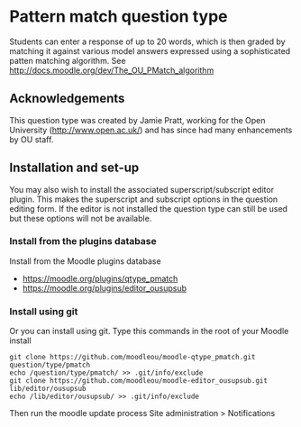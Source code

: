 # Pattern match question type

Students can enter a response of up to 20 words, which is then graded by matching
it against various model answers expressed using a sophisticated patten
matching algorithm. See http://docs.moodle.org/dev/The_OU_PMatch_algorithm


## Acknowledgements

This question type was created by Jamie Pratt, working for the Open University
(http://www.open.ac.uk/) and has since had many enhancements by OU staff.


## Installation and set-up

You may also wish to install the associated superscript/subscript editor
plugin. This makes the superscript and subscript options in the question
editing form.  If the editor is not installed the question type can still
be used but these options will not be available.

### Install from the plugins database

Install from the Moodle plugins database
* https://moodle.org/plugins/qtype_pmatch
* https://moodle.org/plugins/editor_ousupsub

### Install using git

Or you can install using git. Type this commands in the root of your Moodle install

    git clone https://github.com/moodleou/moodle-qtype_pmatch.git question/type/pmatch
    echo /question/type/pmatch/ >> .git/info/exclude
    git clone https://github.com/moodleou/moodle-editor_ousupsub.git lib/editor/ousupsub
    echo /lib/editor/ousupsub/ >> .git/info/exclude

Then run the moodle update process
Site administration > Notifications
